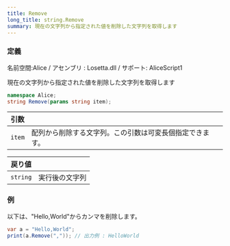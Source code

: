 ```yaml
---
title: Remove
long_title: string.Remove
summary: 現在の文字列から指定された値を削除した文字列を取得します
---
```

### 定義
名前空間:Alice / アセンブリ : Losetta.dll / サポート: AliceScript1

現在の文字列から指定された値を削除した文字列を取得します

```cs title="AliceScript"
namespace Alice;
string Remove(params string item);
```

|引数| |
|-|-|
|`item`|配列から削除する文字列。この引数は可変長個指定できます。|

|戻り値| |
|-|-|
|`string`|実行後の文字列|

### 例
以下は、"Hello,World"からカンマを削除します。

```cs title="AliceScript"
var a = "Hello,World";
print(a.Remove(",")); // 出力例 : HelloWorld
```
